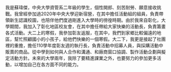 我是蘇瑋傑，中央大學資管系二年級的學生，個性開郎、刻苦耐勞、願意接收挑戰。我曾經參加過2020年中央大學迎新宿營，在其中擔任活動組的組員，負責帶領新生認識校園，也陪伴他們度過剛進入大學時的徬徨時期。由於我來自彰化，大學期間，我加入了彰化地區校友會，在其中擔任帶給大家快樂的活動長，負責籌畫各式活動。大二上的寒假，我參加彰友返服，在其中，我們到家鄉比較偏遠的地區，幫忙照顧國小的小孩子，給他們快樂的一個寒假。大二下，我更是接起了社團裡的重擔，擔任110學年度彰友週的執行長，負責活動中招募人員，與採購活動中販賣的商品。從中學到如何與人合作和溝通、和廠商窗口協調、製作活動企劃與擬定活動方針。未來的大學兩年，我除了要精進課業之外，也要努力的參加更多活動，以增加自己在各方面不同的能力。

